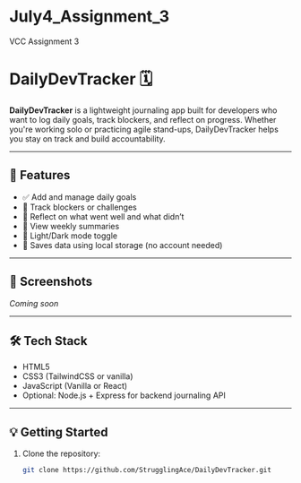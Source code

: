 # July4_Assignment_3
VCC Assignment 3
# DailyDevTracker 🗓️

**DailyDevTracker** is a lightweight journaling app built for developers who want to log daily goals, track blockers, and reflect on progress. Whether you're working solo or practicing agile stand-ups, DailyDevTracker helps you stay on track and build accountability.

---

## 🚀 Features

- ✅ Add and manage daily goals
- 🧱 Track blockers or challenges
- 📒 Reflect on what went well and what didn’t
- 📆 View weekly summaries
- 🌙 Light/Dark mode toggle
- 💾 Saves data using local storage (no account needed)

---

## 📸 Screenshots

*Coming soon*

---

## 🛠️ Tech Stack

- HTML5
- CSS3 (TailwindCSS or vanilla)
- JavaScript (Vanilla or React)
- Optional: Node.js + Express for backend journaling API

---

## 💡 Getting Started

1. Clone the repository:
   ```bash
   git clone https://github.com/StrugglingAce/DailyDevTracker.git
